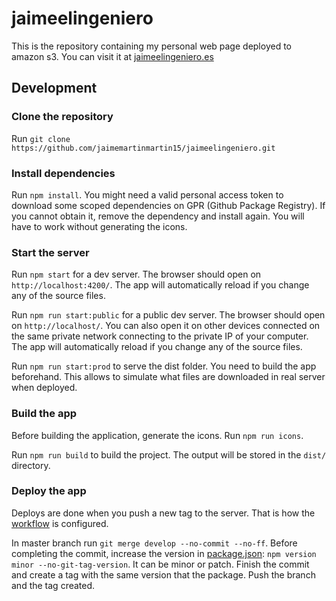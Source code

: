 # jaimeelingeniero

This is the repository containing my personal web page deployed to amazon s3. You can visit it at [jaimeelingeniero.es](https://jaimeelingeniero.es)

## Development

### Clone the repository

Run `git clone https://github.com/jaimemartinmartin15/jaimeelingeniero.git`

### Install dependencies

Run `npm install`. You might need a valid personal access token to download some scoped dependencies on GPR (Github Package Registry). If you cannot obtain it, remove the dependency and install again. You will have to work without generating the icons.

### Start the server

Run `npm start` for a dev server. The browser should open on `http://localhost:4200/`. The app will automatically reload if you change any of the source files.

Run `npm run start:public` for a public dev server. The browser should open on `http://localhost/`. You can also open it on other devices connected on the same private network connecting to the private IP of your computer. The app will automatically reload if you change any of the source files.

Run `npm run start:prod` to serve the dist folder. You need to build the app beforehand. This allows to simulate what files are downloaded in real server when deployed.

### Build the app

Before building the application, generate the icons. Run `npm run icons`.

Run `npm run build` to build the project. The output will be stored in the `dist/` directory.

### Deploy the app

Deploys are done when you push a new tag to the server. That is how the [workflow](.github\workflows\build-and-publish.yml) is configured.

In master branch run `git merge develop --no-commit --no-ff`. Before completing the commit, increase the version in [package.json](package.json): `npm version minor --no-git-tag-version`. It can be minor or patch. Finish the commit and create a tag with the same version that the package. Push the branch and the tag created.
